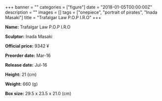 +++
banner = ""
categories = ["figure"]
date = "2018-01-05T00:00:00Z"
description = ""
images = []
tags = ["onepiece", "portrait of pirates", "Inada Masaki"]
title = "Trafalgar Law P.O.P I.R.O"
+++

**Name:** Trafalgar Law P.O.P I.R.O

**Sculptor:** Inada Masaki

**Official price:** 9342 ¥

**Preorder date:** Mar-16

**Release date:** Jul-16

**Height:** 21 (cm)

**Weight:** 660 (g)

**Box size:** 29.5 x 23.5 x 21.0 (cm)

